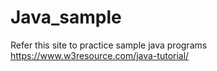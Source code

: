 # Java_sample
Refer this site to practice sample java programs
https://www.w3resource.com/java-tutorial/
